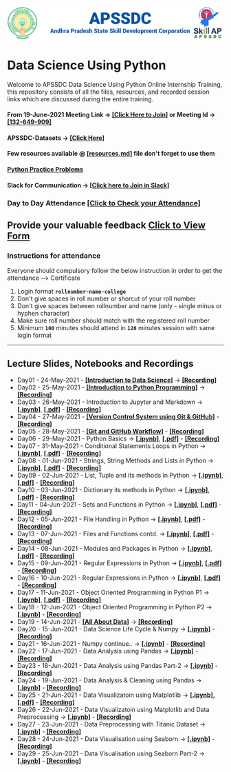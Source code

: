 ![APSSDC-LOGO](https://raw.githubusercontent.com/AP-State-Skill-Development-Corporation/APSSDC-Registration/main/apssdc-logo.png)

# Data Science Using Python

Welcome to APSSDC Data Science Using Python Online Internship Training, this repository consists of all the files, resources, and recorded session links which are discussed during the entire training.

<!--
#### Verify your details if any changes update in modificaations column same will be printed on certificate
--->

#### From 19-June-2021 Meeting Link → [[Click Here to Join]](https://www.gotomeet.me/apssdc_ds) or Meeting Id -> [[132-649-909]](https://www.gotomeeting.com/en-in/meeting/join-meeting)

#### APSSDC-Datasets → [[Click Here]](https://github.com/AP-State-Skill-Development-Corporation/Datasets)
#### Few resources avaliable @ [[resources.md]](resources.md) file don't forget to use them
#### [Python Practice Problems](https://github.com/AP-State-Skill-Development-Corporation/Practice-Problems)

#### Slack for Communication → [[Click here to Join in Slack]](https://join.slack.com/t/apssdc-community/shared_invite/zt-qqmojwya-ObEC98Lwt9ejIE0afFPtWg)
### Day to Day Attendance [[Click to Check your Attendance]](https://docs.google.com/spreadsheets/d/1jGqff5PyL53ukZL3z8_6NjaKkoNcg93M92Mouf8bKrI/edit?usp=sharing)


## Provide your valuable feedback [Click to View Form](https://forms.gle/jnXeQsxM7Jausrft9)

### Instructions for attendance

Everyone should compulsory follow the below instruction in order to get the attendance --> Certificate

1. Login format **`rollnumber-name-college`**
2. Don't give spaces in roll number or shorcut of your roll number
3. Don't give spaces between rollnumber and name (only - single minus or hyphen character)
4. Make sure roll number should match with the registered roll number
5. Minimum **`100`** minutes should attend in **`120`** minutes session with same login format

-------------

## Lecture Slides, Notebooks and Recordings

- Day01 - 24-May-2021 - **[[Introduction to Data Science]](Slides/Day01_Introduction_to_Data_Science.pdf)** → **[[Recording]](https://youtu.be/93kUtl_QLLA/?sub_confirmation=1)**
- Day02 - 25-May-2021 - **[[Introduction to Python Programming]](Slides/Day02_Introduction_to_Python_Programming.pdf)** → **[[Recording]](https://youtu.be/voqLKsLCe5k/?sub_confirmation=1)**
- Day03 - 26-May-2021 - Introduction to Jupyter and Markdown → **[[.ipynb]](Notebooks/Day03_Markdown_Syntax.ipynb)**, **[[.pdf]](PDF_Notebooks/Day03_Markdown_Syntax.pdf)** - **[[Recording]](https://youtu.be/Z3t0iNshdCc/?sub_confirmation=1)**
- Day04 - 27-May-2021 - **[[Version Control System using Git & GitHub]](Slides/Day04_Version_Control_System.pdf)** - **[[Recording]](https://youtu.be/SNi2LgXKtHU)**
- Day05 - 28-May-2021 - **[[Git and GitHub Workflow]](Slides/Day05_Local&Remote_VCS.pdf)** - **[[Recording]](https://youtu.be/2s-dF6qWXOE/?sub_confirmation=1)**
- Day06 - 29-May-2021 - Python Basics → **[[.ipynb]](Notebooks/Day06_Python_Basics.ipynb)**, **[[.pdf]](PDF_Notebooks/Day06_Python_Basics.pdf)** - **[[Recording]](https://youtu.be/sMa1YTfpN4I/?sub_confirmation=1)**
- Day07 - 31-May-2021 - Conditional Statements Loops in Python → **[[.ipynb]](Notebooks/Day07_Conditional_Statements_Loops_Strings.ipynb)**, **[[.pdf]](PDF_Notebooks/Day07_Conditional_Statements_Loops_Strings.pdf)** - **[[Recording]](https://youtu.be/cf-El932Cl4/?sub_confirmation=1)**
- Day08 - 01-Jun-2021 - Strings, String Methods and Lists in Python → **[[.ipynb]](Notebooks/Day08_Strings_and_StringMethods.ipynb)**, **[[.pdf]](PDF_Notebooks/Day08_Strings_and_StringMethods.pdf)** - **[[Recording]](https://youtu.be/ke720o7wsH0/?sub_confirmation=1)**
- Day09 - 02-Jun-2021 - List, Tuple and its methods in Python → **[[.ipynb]](Notebooks/Day09_Lists_and_Tuples_in_Python.ipynb)**, **[[.pdf]](PDF_Notebooks/Day09_Lists_and_Tuples_in_Python.pdf)** - **[[Recording]](https://youtu.be/SREIT_frSKw/?sub_confirmation=1)**
- Day10 - 03-Jun-2021 - Dictionary its methods in Python → **[[.ipynb]](Notebooks/Day10_Dictionary_in_Python.ipynb)**, **[[.pdf]](PDF_Notebooks/Day10_Dictionary_in_Python.pdf)** - **[[Recording]](https://youtu.be/wRVIO3NFn40/?sub_confirmation=1)**
- Day11 - 04-Jun-2021 - Sets and Functions in Python → **[[.ipynb]](Notebooks/Day11_Sets_and_Functions_in_Python.ipynb)**, **[[.pdf]](PDF_Notebooks/Day11_Sets_and_Functions_in_Python.pdf)** - **[[Recording]](https://youtu.be/fkvqdEx8yLM/?sub_confirmation=1)**
- Day12 - 05-Jun-2021 - File Handling in Python → **[[.ipynb]](Notebooks/Day12_File_Handling_in_Python/Day12_File_Handing_in_Python.ipynb)**, **[[.pdf]](PDF_Notebooks/Day12_File_Handing_in_Python.pdf)** - **[[Recording]](https://youtu.be/QJbq4PcLiBY/?sub_confirmation=1)**
- Day13 - 07-Jun-2021 - Files and Functions contd. → **[[.ipynb]](Notebooks/Day13_Files_and_Functions_Contd/Day13_Files_and_Functions_Contd.ipynb)**, **[[.pdf]](PDF_Notebooks/Day13_Files_and_Functions_Contd.pdf)** - **[[Recording]](https://youtu.be/DeTPamDZa5Y/?sub_confirmation=1)**
- Day14 - 08-Jun-2021 - Modules and Packages in Python → **[[.ipynb]](Notebooks/Day14_Modules_and_Packages_in_Python/Day14_Modules_and_Packages_in_Python.ipynb)**, **[[.pdf]](PDF_Notebooks/Day14_Modules_and_Packages_in_Python.pdf)** - **[[Recording]](https://youtu.be/ahszOgSM15s/?sub_confirmation=1)**
- Day15 - 09-Jun-2021 - Regular Expressions in Python → **[[.ipynb]](Notebooks/Day15_Regular_Expressions_in_Python.ipynb)**, **[[.pdf]](PDF_Notebooks/Day15_Regular_Expressions_in_Python.pdf)** - **[[Recording]](https://youtu.be/-JSIVDLHGMw/?sub_confirmation=1)**
- Day16 - 10-Jun-2021 - Regular Expressions in Python → **[[.ipynb]](Notebooks/Day16_Comprehensions_and_Special_Functions_in_Python.ipynb)**, **[[.pdf]](PDF_Notebooks/Day16_Comprehensions_and_Special_Functions_in_Python.pdf)** - **[[Recording]](https://youtu.be/bRRj00RQeoU/?sub_confirmation=1)**
- Day17 - 11-Jun-2021 - Object Oriented Programming in Python P1 → **[[.ipynb]](Notebooks/Day17_Object_Oriented_Programming_in_Python.ipynb)**, **[[.pdf]](PDF_Notebooks/Day17_Object_Oriented_Programming_in_Python.pdf)** - **[[Recording]](https://youtu.be/NcdI5qQ5LHg/?sub_confirmation=1)**
- Day18 - 12-Jun-2021 - Object Oriented Programming in Python P2 → **[[.ipynb]](Notebooks/Day18_Inheritance%2CEncapsulation/Day18_Inheritance.ipynb)** - **[[Recording]](https://youtu.be/nAx1gZ6odJY/?sub_confirmation=1)**
- Day19 - 14-Jun-2021 - **[[All About Data]](Slides/Day19_All_About_Data.pdf)** → **[[Recording]](https://youtu.be/yW6Wj2rxXYA/?sub_confirmation=1)**
- Day20 - 15-Jun-2021 - Data Science Life Cycle & Numpy → **[[.ipynb]](Notebooks/Day20-Numpy)** - **[[Recording]](https://youtu.be/Eju317euY5I/?sub_confirmation=1)**
- Day21 - 16-Jun-2021 - Numpy continue..  → **[[.ipynb]](Notebooks/Day21-Numpy%20conti)** - **[[Recording]](https://youtu.be/S8e0htZf7Ec/?sub_confirmation=1)**
- Day22 - 17-Jun-2021 - Data Analysis using Pandas → **[[.ipynb]](Notebooks/Day22-Pandas)** - **[[Recording]](https://youtu.be/FcoO7VhE0B4/?sub_confirmation=1)**
- Day23 - 18-Jun-2021 - Data Analysis using Pandas Part-2 → **[[.ipynb]](Notebooks/Day23-Pandas%20continue/Pandas%20continue...ipynb)** - **[[Recording]](https://youtu.be/T9u-xcRCsXk/?sub_confirmation=1)**
- Day24 - 19-Jun-2021 - Data Analysis & Cleaning using Pandas → **[[.ipynb]](Notebooks/Day24-Cleaning%20Data%2Cmatplotlib)** - **[[Recording]](https://youtu.be/xrIDSv_YbPc/?sub_confirmation=1)**
- Day25 - 21-Jun-2021 - Data Visualizatoin using Matplotlib → **[[.ipynb]](Notebooks/Day25_Data_Visualization_using_Matplotlib.ipynb), [[.pdf]](PDF_Notebooks/Day25_Data_Visualization_using_Matplotlib.pdf)** - **[[Recording]](https://youtu.be/eng-iQgfLXI/?sub_confirmation=1)**
- Day26 - 22-Jun-2021 - Data Visualizatoin using Matplotlib and Data Preprocessing → **[[.ipynb]](Notebooks/Day26-Matplotlib%2CData%20Preprocessing)** - **[[Recording]](https://youtu.be/0CdvP5i7EzU/?sub_confirmation=1)**
- Day27 - 23-Jun-2021 - Data Preprocessing with Titanic Dataset → **[[.ipynb]](Notebooks/Day27-Data%20Preprocessing)** - **[[Recording]](https://youtu.be/6c0cz3w5Zy8/?sub_confirmation=1)**
- Day28 - 24-Jun-2021 - Data Visualisation using Seaborn → **[[.ipynb]](Notebooks/Day28-Visualization)** - **[[Recording]](https://youtu.be/yiELuGyVZ-M/?sub_confirmation=1)**
- Day29 - 25-Jun-2021 - Data Visualisation using Seaborn Part-2 → **[[.ipynb]]()** - **[[Recording]](https://youtu.be/zLZ_j7-697g/?sub_confirmation=1)**

